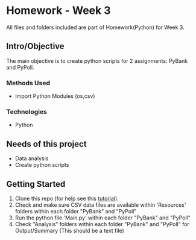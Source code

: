 # Homework - Week 3
All files and folders included are part of Homework(Python) for Week 3.


## Intro/Objective
The main objective is to create python scripts for 2 assignments: PyBank and PyPoll. 

### Methods Used
* Import Python Modules (os,csv)

### Technologies
* Python

## Needs of this project
- Data analysis
- Create python scripts

## Getting Started
1. Clone this repo (for help see this [tutorial](https://help.github.com/articles/cloning-a-repository/)).
2. Check and make sure CSV data files are available within 'Resources' folders within each folder "PyBank" and "PyPoll"
3. Run the python file 'Main.py' within each folder "PyBank" and "PyPoll"
4. Check "Analysis" folders within each folder "PyBank" and "PyPoll" for Output/Summary (This should be a text file) 
